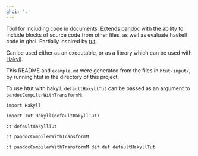 ```yaml
---
ghci: '.'
---
```


Tool for including code in documents. Extends [pandoc](http://pandoc.org/) with the ability to include blocks of source code from other files, as well as evaluate haskell code in ghci. Partially inspired by [tut](https://github.com/tpolecat/tut).

Can be used either as an executable, or as a library which can be used with [Hakyll](https://jaspervdj.be/hakyll/).

This README and `example.md` were generated from the files in `htut-input/`, by running htut in the directory of this project.

To use htut with hakyll, `defaultHakyllTut` can be passed as an argument to `pandocCompilerWithTransformM`:

~~~ghci
import Hakyll

import Tut.Hakyll(defaultHakyllTut)

:t defaultHakyllTut

:t pandocCompilerWithTransformM

:t pandocCompilerWithTransformM def def defaultHakyllTut
~~~
